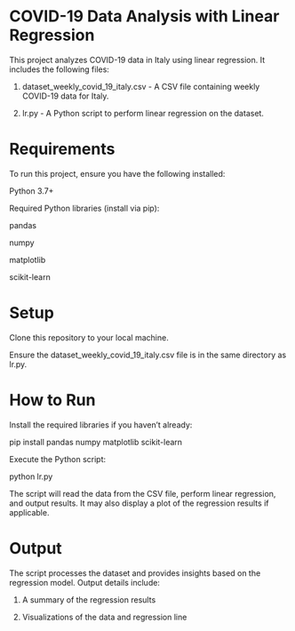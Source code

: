 # COVID-19 Data Analysis with Linear Regression

This project analyzes COVID-19 data in Italy using linear regression. It includes the following files:

1. dataset_weekly_covid_19_italy.csv - A CSV file containing weekly COVID-19 data for Italy.

2. lr.py - A Python script to perform linear regression on the dataset.

# Requirements

To run this project, ensure you have the following installed:

Python 3.7+

Required Python libraries (install via pip):

pandas

numpy

matplotlib

scikit-learn

# Setup

Clone this repository to your local machine.

Ensure the dataset_weekly_covid_19_italy.csv file is in the same directory as lr.py.

# How to Run

Install the required libraries if you haven’t already:

pip install pandas numpy matplotlib scikit-learn

Execute the Python script:

python lr.py

The script will read the data from the CSV file, perform linear regression, and output results. It may also display a plot of the regression results if applicable.

# Output

The script processes the dataset and provides insights based on the regression model. Output details include:

1. A summary of the regression results

2. Visualizations of the data and regression line
